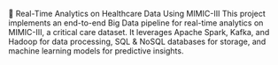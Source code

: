 🚀 Real-Time Analytics on Healthcare Data Using MIMIC-III
This project implements an end-to-end Big Data pipeline for real-time analytics on MIMIC-III, a critical care dataset. It leverages Apache Spark, Kafka, and Hadoop for data processing, SQL & NoSQL databases for storage, and machine learning models for predictive insights.
